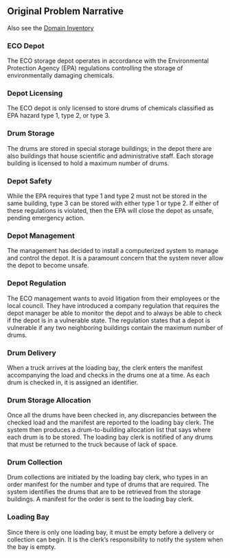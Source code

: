 ## Original Problem Narrative

Also see the [Domain Inventory][inventory]

### ECO Depot
The ECO storage depot operates in accordance with the Environmental Protection Agency (EPA) regulations
controlling the storage of environmentally damaging chemicals.

### Depot Licensing
The ECO depot is only licensed to store drums of chemicals classified as EPA hazard type 1, type 2, or type 3.

### Drum Storage
The drums are stored in special storage buildings; in the depot there are also buildings that house scientific
and administrative staff. Each storage building is licensed to hold a maximum number of drums.

### Depot Safety
While the EPA requires that type 1 and type 2 must not be stored in the same building, type 3 can be stored
with either type 1 or type 2.
If either of these regulations is violated, then the EPA will close the depot as unsafe, pending emergency action.

### Depot Management
The management has decided to install a computerized system to manage and control the depot.
It is a paramount concern that the system never allow the depot to become unsafe.

### Depot Regulation
The ECO management wants to avoid litigation from their employees or the local council.
They have introduced a company regulation that requires the depot manager be able to monitor the depot and to
always be able to check if the depot is in a vulnerable state.
The regulation states that a depot is vulnerable if any two neighboring buildings contain the maximum number of drums.

### Drum Delivery
When a truck arrives at the loading bay, the clerk enters the manifest accompanying the load and checks in the
drums one at a time. As each drum is checked in, it is assigned an identifier.

### Drum Storage Allocation
Once all the drums have been checked in, any discrepancies between the checked load and the manifest are reported
to the loading bay clerk.
The system then produces a drum-to-building allocation list that says where each drum is to be stored.
The loading bay clerk is notified of any drums that must be returned to the truck because of lack of space.

### Drum Collection
Drum collections are initiated by the loading bay clerk, who types in an order manifest for the number and
type of drums that are required. The system identifies the drums that are to be retrieved from the storage buildings.
A manifest for the order is sent to the loading bay clerk.

### Loading Bay
Since there is only one loading bay, it must be empty before a delivery or collection can begin.
It is the clerk’s responsibility to notify the system when the bay is empty.

[inventory]: domain-inventory.md
